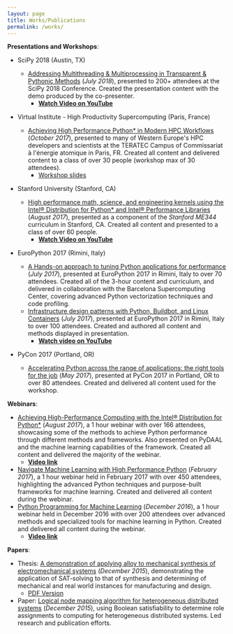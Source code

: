 ```yaml
---
layout: page
title: Works/Publications
permalink: /works/
---
```


__Presentations and Workshops__:

- SciPy 2018 (Austin, TX)
  - [Addressing Multithreading & Multiprocessing in Transparent & Pythonic Methods](https://www.youtube.com/watch?v=HKjM3peINtw) (_July 2018_), presented to 200+ attendees at the SciPy 2018 Conference.  Created the presentation content with the demo produced by the co-presenter.
    - [__Watch Video on YouTube__](https://www.youtube.com/watch?v=HKjM3peINtw)
- Virtual Institute \- High Productivity Supercomputing (Paris, France)
  - [Achieving High Performance Python* in Modern HPC Workflows](http://www.vi-hps.org/training/tws/tw26.html) (_October 2017_), presented to many of Western Europe's HPC developers and scientists at the TERATEC Campus of Commissariat à l'énergie atomique in Paris, FR.  Created all content and delivered content to a class of over 30 people (workshop max of 30 attendees).
    - [Workshop slides](http://www.vi-hps.org/upload/material/tw26/Intel_Python.pdf)
- Stanford University (Stanford, CA)
  - [High performance math, science, and engineering kernels using the Intel® Distribution for Python* and Intel® Performance Libraries](https://www.youtube.com/watch?v=aafE2yHgeGI&index=3&list=PLOoGUrwjS08MypOLt_udsrUTwudqLRUq2) (_August 2017_), presented as a component of the _Stanford ME344_ curriculum in Stanford, CA.  Created all content and presented to a class of over 60 people.
    - [__Watch Video on YouTube__](https://www.youtube.com/watch?v=aafE2yHgeGI&index=3&list=PLOoGUrwjS08MypOLt_udsrUTwudqLRUq2)
- EuroPython 2017 (Rimini, Italy)
  - [A Hands-on approach to tuning Python applications for performance](https://ep2017.europython.eu/conference/talks/a-hands-on-approach-to-tuning-python-applications-for-performance) (_July 2017_), presented at EuroPython 2017 in Rimini, Italy to over 70 attendees. Created all of the 3-hour content and curriculum, and delivered in collaboration with the Barcelona Supercomputing Center, covering advanced Python vectorization techniques and code profiling.
  - [Infrastructure design patterns with Python, Buildbot, and Linux Containers](https://ep2017.europython.eu/conference/talks/infrastructure-design-patterns-with-python-buildbot-and-linux-containers) (_July 2017_), presented at EuroPython 2017 in Rimini, Italy to over 100 attendees. Created and authored all content and methods displayed in presentation.
    - [__Watch video on YouTube__](https://www.youtube.com/watch?v=NlFuQT8tCGk&t=27962s)

- PyCon 2017 (Portland, OR)
  - [Accelerating Python across the range of applications: the right tools for the job](https://us.pycon.org/2017/schedule/presentation/789/) (_May 2017_), presented
 at PyCon 2017 in Portland, OR to over 80 attendees. Created and delivered all content used
 for the workshop.


__Webinars__:
- [Achieving High-Performance Computing with the Intel® Distribution for Python*](https://software.seek.intel.com/ComputingDistributionForPython_Reg) (_August 2017_), a 1 hour webinar with over 166 attendees, showcasing some of the methods to achieve Python performance through different methods and frameworks.  Also presented on PyDAAL and the machine learning capabilities of the framework.  Created all content and delivered the majority of the webinar.
  - [__Video link__](https://software.intel.com/en-us/videos/achieving-high-performance-computing-with-the-intel-distribution-for-python)
- [Navigate Machine Learning with High Performance Python](http://infotech.report/view-events.aspx?EventID=1935) (_February 2017_), a 1 hour webinar held in February 2017 with over 450 attendees, highlighting the advanced Python techniques and purpose-built frameworks for machine learning. Created and delivered all content during the webinar.
- [Python Programming for Machine Learning](https://software.intel.com/en-us/videos/python-programming-for-machine-learning) (_December 2016_), a 1 hour webinar held in December 2016 with over 200 attendees over advanced methods and specialized tools for machine learning in Python. Created and delivered all content during the webinar.
  - [__Video link__](https://software.intel.com/en-us/videos/python-programming-for-machine-learning)

__Papers__:
- Thesis: [A demonstration of applying alloy to mechanical synthesis of electromechanical systems](http://catalog.lib.utexas.edu/search%7ES29?/X(mechanical+synthesis)&searchscope=29&SORT=D/X(mechanical+synthesis)&searchscope=29&SORT=D&SUBKEY=(mechanical+synthesis)/1%2C498%2C498%2CB/frameset&FF=X(mechanical+synthesis)&searchscope=29&SORT=D&1%2C1%2C) (_December 2015_), demonstrating the application of SAT-solving to that of synthesis and determining of mechanical and real world instances for manufacturing and design.
  - [PDF Version](https://repositories.lib.utexas.edu/bitstream/handle/2152/34587/LIU-MASTERSREPORT-2015.pdf)
- Paper: [Logical node mapping algorithm for heterogeneous distributed systems](https://github.com/triskadecaepyon/DF_RoleMatrix/blob/master/Documentation/Final_Report.pdf) (_December 2015_), using Boolean satisfiability to determine role assignments to computing for heterogeneous distributed systems. Led research and publication efforts.
